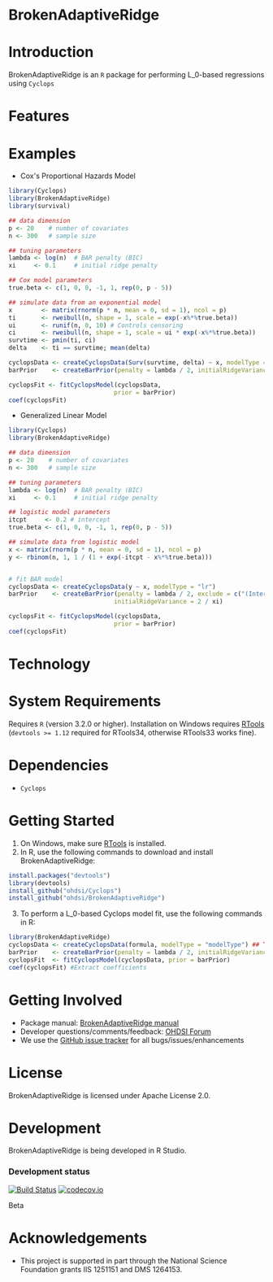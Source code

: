 BrokenAdaptiveRidge
=======

<!--
[![CRAN_Status_Badge](http://www.r-pkg.org/badges/version/Cyclops)](https://CRAN.R-project.org/package=Cyclops)
-->

Introduction
============

BrokenAdaptiveRidge is an `R` package for performing L_0-based regressions using `Cyclops`

Features
========

Examples
========
 * Cox's Proportional Hazards Model
 ```r
library(Cyclops)
library(BrokenAdaptiveRidge)
library(survival)

## data dimension
p <- 20    # number of covariates
n <- 300   # sample size

## tuning parameters
lambda <- log(n)  # BAR penalty (BIC)
xi     <- 0.1     # initial ridge penalty

## Cox model parameters 
true.beta <- c(1, 0, 0, -1, 1, rep(0, p - 5))

## simulate data from an exponential model
x        <- matrix(rnorm(p * n, mean = 0, sd = 1), ncol = p)
ti       <- rweibull(n, shape = 1, scale = exp(-x%*%true.beta))
ui       <- runif(n, 0, 10) # Controls censoring
ci       <- rweibull(n, shape = 1, scale = ui * exp(-x%*%true.beta))
survtime <- pmin(ti, ci)
delta    <- ti == survtime; mean(delta) 
 
cyclopsData <- createCyclopsData(Surv(survtime, delta) ~ x, modelType = "cox")
barPrior    <- createBarPrior(penalty = lambda / 2, initialRidgeVariance = 2 / xi) 

cyclopsFit <- fitCyclopsModel(cyclopsData,
                              prior = barPrior)
coef(cyclopsFit) 
 ```

* Generalized Linear Model
 ```r
library(Cyclops)
library(BrokenAdaptiveRidge)

## data dimension
p <- 20    # number of covariates
n <- 300   # sample size

## tuning parameters
lambda <- log(n)  # BAR penalty (BIC)
xi     <- 0.1     # initial ridge penalty

## logistic model parameters 
itcpt     <- 0.2 # intercept
true.beta <- c(1, 0, 0, -1, 1, rep(0, p - 5))

## simulate data from logistic model
x <- matrix(rnorm(p * n, mean = 0, sd = 1), ncol = p)
y <- rbinom(n, 1, 1 / (1 + exp(-itcpt - x%*%true.beta)))


# fit BAR model
cyclopsData <- createCyclopsData(y ~ x, modelType = "lr")
barPrior    <- createBarPrior(penalty = lambda / 2, exclude = c("(Intercept)"), 
                              initialRidgeVariance = 2 / xi) 

cyclopsFit <- fitCyclopsModel(cyclopsData,
                              prior = barPrior)
coef(cyclopsFit) 
 ```
Technology
============

System Requirements
===================
Requires `R` (version 3.2.0 or higher). Installation on Windows requires [RTools]( https://CRAN.R-project.org/bin/windows/Rtools/) (`devtools >= 1.12` required for RTools34, otherwise RTools33 works fine).

Dependencies
============
 * `Cyclops`

Getting Started
===============
1. On Windows, make sure [RTools](https://CRAN.R-project.org/bin/windows/Rtools/) is installed.
2. In R, use the following commands to download and install BrokenAdaptiveRidge:

  ```r
  install.packages("devtools")
  library(devtools)
  install_github("ohdsi/Cyclops") 
  install_github("ohdsi/BrokenAdaptiveRidge") 
  ```

3. To perform a L_0-based Cyclops model fit, use the following commands in R:

  ```r
  library(BrokenAdaptiveRidge)
  cyclopsData <- createCyclopsData(formula, modelType = "modelType") ## TODO: Update
  barPrior    <- createBarPrior(penalty = lambda / 2, initialRidgeVariance = 2 / xi) 
  cyclopsFit  <- fitCyclopsModel(cyclopsData, prior = barPrior)
  coef(cyclopsFit) #Extract coefficients
  ```
 
Getting Involved
================
* Package manual: [BrokenAdaptiveRidge manual](https://raw.githubusercontent.com/OHDSI/BrokenAdaptiveRidge/master/extras/BrokenAdaptiveRidge.pdf) 
* Developer questions/comments/feedback: <a href="http://forums.ohdsi.org/c/developers">OHDSI Forum</a>
* We use the <a href="../../issues">GitHub issue tracker</a> for all bugs/issues/enhancements
 
License
=======
BrokenAdaptiveRidge is licensed under Apache License 2.0.  

Development
===========
BrokenAdaptiveRidge is being developed in R Studio.

### Development status

[![Build Status](https://travis-ci.org/OHDSI/BrokenAdaptiveRidge.svg?branch=master)](https://travis-ci.org/OHDSI/BrokenAdaptiveRidge)
[![codecov.io](https://codecov.io/github/OHDSI/BrokenAdaptiveRidge/coverage.svg?branch=master)](https://codecov.io/github/OHDSI/BrokenAdaptiveRidge?branch=master)

Beta

Acknowledgements
================
- This project is supported in part through the National Science Foundation grants IIS 1251151 and DMS 1264153.



